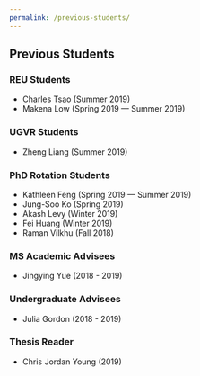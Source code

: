 ```yaml
---
permalink: /previous-students/
---
```


## Previous Students

### REU Students
- Charles Tsao (Summer 2019)
- Makena Low (Spring 2019 — Summer 2019)

### UGVR Students
- Zheng Liang (Summer 2019)

### PhD Rotation Students
- Kathleen Feng (Spring 2019 — Summer 2019)
- Jung-Soo Ko (Spring 2019)
- Akash Levy (Winter 2019)
- Fei Huang (Winter 2019)
- Raman Vilkhu (Fall 2018)

### MS Academic Advisees
- Jingying Yue (2018 - 2019)

### Undergraduate Advisees
- Julia Gordon (2018 - 2019)

### Thesis Reader
- Chris Jordan Young (2019)
